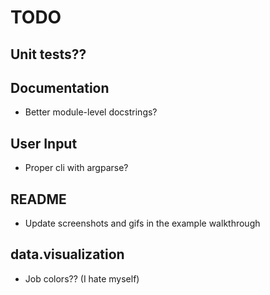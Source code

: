 # TODO

## Unit tests??
## Documentation

* Better module-level docstrings?

## User Input

* Proper cli with argparse?

## README

* Update screenshots and gifs in the example walkthrough

## data.visualization

* Job colors?? (I hate myself)
